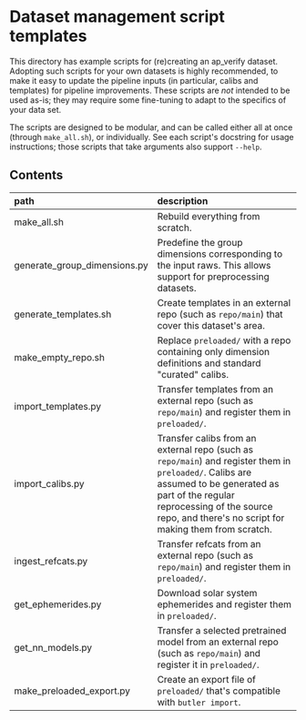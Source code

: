 Dataset management script templates
===================================

This directory has example scripts for (re)creating an ap_verify dataset.
Adopting such scripts for your own datasets is highly recommended, to make it easy to update the pipeline inputs (in particular, calibs and templates) for pipeline improvements.
These scripts are *not* intended to be used as-is; they may require some fine-tuning to adapt to the specifics of your data set.

The scripts are designed to be modular, and can be called either all at once (through `make_all.sh`), or individually.
See each script's docstring for usage instructions; those scripts that take arguments also support `--help`.

Contents
--------
path                         | description
:----------------------------|:-----------------------------
make_all.sh                  | Rebuild everything from scratch.
generate_group_dimensions.py | Predefine the group dimensions corresponding to the input raws. This allows support for preprocessing datasets.
generate_templates.sh        | Create templates in an external repo (such as `repo/main`) that cover this dataset's area.
make_empty_repo.sh           | Replace `preloaded/` with a repo containing only dimension definitions and standard "curated" calibs.
import_templates.py          | Transfer templates from an external repo (such as `repo/main`) and register them in `preloaded/`.
import_calibs.py             | Transfer calibs from an external repo (such as `repo/main`) and register them in `preloaded/`. Calibs are assumed to be generated as part of the regular reprocessing of the source repo, and there's no script for making them from scratch.
ingest_refcats.py            | Transfer refcats from an external repo (such as `repo/main`) and register them in `preloaded/`.
get_ephemerides.py           | Download solar system ephemerides and register them in `preloaded/`.
get_nn_models.py             | Transfer a selected pretrained model from an external repo (such as `repo/main`) and register it in `preloaded/`.
make_preloaded_export.py     | Create an export file of `preloaded/` that's compatible with `butler import`.
